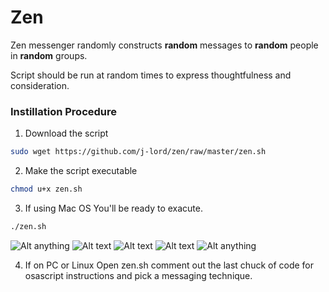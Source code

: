 # Zen
Zen messenger randomly constructs **random** messages to **random** people in **random** groups. 

Script should be run at random times to express thoughtfulness and consideration. 

### Instillation Procedure 

1. Download the script
```bash 
sudo wget https://github.com/j-lord/zen/raw/master/zen.sh
````
2. Make the script executable
```bash 
chmod u+x zen.sh
```
3. If using Mac OS
You'll be ready to exacute.
```bash 
./zen.sh
```
![Alt anything](/../screenshots/zenExample1.jpg?raw=true "Zen Example")
![Alt text](/../screenshots/zenExample2.jpg?raw=true "Zen Example")
![Alt text](/../screenshots/zenExample3.jpg?raw=true "Zen Example")
![Alt text](/../screenshots/zenExample4.jpg?raw=true "Zen Example")
![Alt anything](/../screenshots/zenExample5.jpg?raw=true "Zen Example")


4. If on PC or Linux
Open zen.sh comment out the last chuck of code for osascript instructions and pick a messaging technique. 
